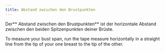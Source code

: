 ```yaml
---
title: Abstand zwischen den Brustpunkten
---
```


Der** Abstand zwischen den Brustpunkten** ist der horizontale Abstand zwischen den beiden Spitzenpunkten deiner Brüste.

To measure your bust span, run the tape measure horizontally in a straight line from the tip of your one breast to the tip of the other.
<MeasieImage />
